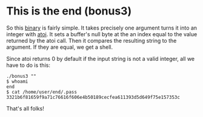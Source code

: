 # This is the end (bonus3)

So this [binary](source.c) is fairly simple. It takes precisely one argument
turns it into an integer with [atoi](https://linux.die.net/man/3/atoi). It sets
a buffer's null byte at the an index equal to the value returned by the atoi
call. Then it compares the resulting string to the argument. If they are equal,
we get a shell.

Since atoi returns 0 by default if the input string is not a valid integer, all
we have to do is this:

```shell
./bonus3 ""
$ whoami
end
$ cat /home/user/end/.pass
3321b6f81659f9a71c76616f606e4b50189cecfea611393d5d649f75e157353c
```

That's all folks!
